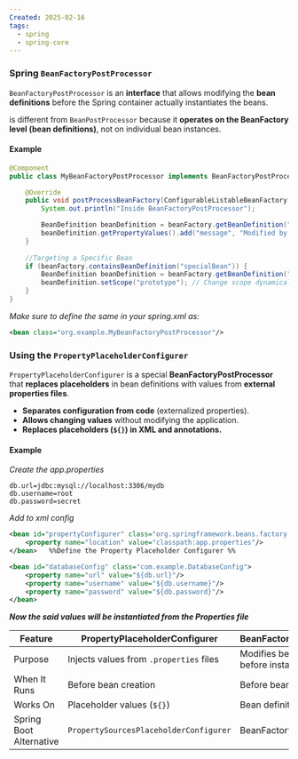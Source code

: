 ```yaml
---
Created: 2025-02-16
tags:
  - spring
  - spring-core
---
```


### Spring `BeanFactoryPostProcessor`

`BeanFactoryPostProcessor` is an **interface** that allows modifying the **bean definitions** before the Spring container actually instantiates the beans.

is different from `BeanPostProcessor` because it **operates on the BeanFactory level (bean definitions)**, not on individual bean instances.

#### Example
```java
@Component
public class MyBeanFactoryPostProcessor implements BeanFactoryPostProcessor {

    @Override
    public void postProcessBeanFactory(ConfigurableListableBeanFactory beanFactory) {
        System.out.println("Inside BeanFactoryPostProcessor");

        BeanDefinition beanDefinition = beanFactory.getBeanDefinition("myBean");
        beanDefinition.getPropertyValues().add("message", "Modified by BeanFactoryPostProcessor");
    }
    
	//Targeting a Specific Bean
	if (beanFactory.containsBeanDefinition("specialBean")) { 
		BeanDefinition beanDefinition = beanFactory.getBeanDefinition("specialBean"); 
		beanDefinition.setScope("prototype"); // Change scope dynamically
	}
}
```

*Make sure to define the same in your spring.xml as:*
```xml
<bean class="org.example.MyBeanFactoryPostProcessor"/>
```

### Using the `PropertyPlaceholderConfigurer`

`PropertyPlaceholderConfigurer` is a special **BeanFactoryPostProcessor** that **replaces placeholders** in bean definitions with values from **external properties files**.

- **Separates configuration from code** (externalized properties).
- **Allows changing values** without modifying the application.
- **Replaces placeholders (`${}`) in XML and annotations.**

#### Example
*Create the app.properties*
```properties
db.url=jdbc:mysql://localhost:3306/mydb
db.username=root
db.password=secret
```

*Add to xml config*
```xml
<bean id="propertyConfigurer" class="org.springframework.beans.factory.config.PropertyPlaceholderConfigurer">
    <property name="location" value="classpath:app.properties"/>
</bean>   %%Define the Property Placeholder Configurer %%

<bean id="databaseConfig" class="com.example.DatabaseConfig">
    <property name="url" value="${db.url}"/>
    <property name="username" value="${db.username}"/>
    <property name="password" value="${db.password}"/>
</bean> 
```

***Now the said values will be instantiated from the Properties file***

| **Feature**             | **PropertyPlaceholderConfigurer**       | **BeanFactoryPostProcessor**                   |
| ----------------------- | --------------------------------------- | ---------------------------------------------- |
| Purpose                 | Injects values from `.properties` files | Modifies bean definitions before instantiation |
| When It Runs            | Before bean creation                    | Before bean instantiation                      |
| Works On                | Placeholder values (`${}`)              | Bean definitions                               |
| Spring Boot Alternative | `PropertySourcesPlaceholderConfigurer`  | BeanFactoryPostProcessor                       |
